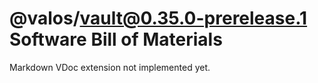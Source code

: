 # @valos/vault@0.35.0-prerelease.1 Software Bill of Materials

Markdown VDoc extension not implemented yet.
